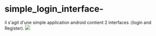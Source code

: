 # simple_login_interface-
il s'agit d'une simple application android contient 2 interfaces :(login and Register).
	![](Demo.gif)

